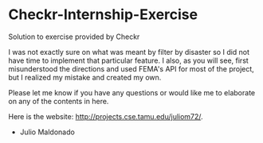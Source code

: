 # Checkr-Internship-Exercise
Solution to exercise provided by Checkr

I was not exactly sure on what was meant by filter by disaster so I did not 
have time to implement that particular feature. I also, as you will see, 
first misunderstood the directions and used FEMA's API for most of the 
project, but I realized my mistake and created my own. 

Please let me know if you have any questions or would like me to elaborate 
on any of the contents in here. 

Here is the website: http://projects.cse.tamu.edu/juliom72/.

- Julio Maldonado

